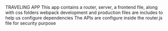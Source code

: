 TRAVELING APP
This app contains a router, server, a frontend file, along with css folders
webpack development and production files are includes to help us configure dependencies 
The APIs are configure inside the router.js file for security purpose
